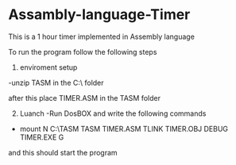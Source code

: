# Assambly-language-Timer
This is a 1 hour timer implemented in Assembly language 

To run the program follow the following steps

1) enviroment setup

-unzip TASM in the C:\  folder

after this place TIMER.ASM in the TASM folder

2) Luanch
-Run DosBOX and write the following commands

- mount N C:\TASM
TASM TIMER.ASM
TLINK TIMER.OBJ
DEBUG TIMER.EXE
G

and this should start the program
